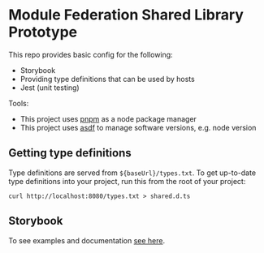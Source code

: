 # Module Federation Shared Library Prototype

This repo provides basic config for the following:

- Storybook 
- Providing type definitions that can be used by hosts
- Jest (unit testing)

Tools:

- This project uses [pnpm](https://pnpm.io) as a node package manager
- This project uses [asdf](https://asdf-vm.com) to manage software versions, e.g. node version

## Getting type definitions

Type definitions are served from `${baseUrl}/types.txt`. To get up-to-date type definitions into your project, run this from the root of your project:

```
curl http://localhost:8080/types.txt > shared.d.ts
```

## Storybook

To see examples and documentation [see here](https://goughjo03.github.io/library-prototype/?path=/story/button--basic-button).
